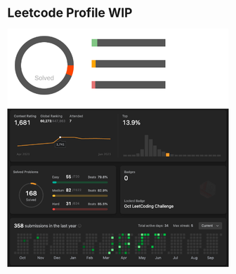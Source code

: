 # Leetcode Profile WIP
![LeetCode Stats](./stats.svg)
![LeetCode Profile](./leetcode_profile.png)


